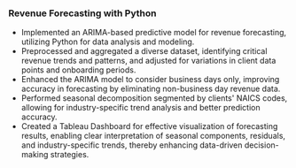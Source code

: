 ### Revenue Forecasting with Python
- Implemented an ARIMA-based predictive model for revenue forecasting, utilizing Python for data analysis and modeling.
- Preprocessed and aggregated a diverse dataset, identifying critical revenue trends and patterns, and adjusted for variations in client data points and onboarding periods.
- Enhanced the ARIMA model to consider business days only, improving accuracy in forecasting by eliminating non-business day revenue data.
- Performed seasonal decomposition segmented by clients' NAICS codes, allowing for industry-specific trend analysis and better prediction accuracy.
- Created a Tableau Dashboard for effective visualization of forecasting results, enabling clear interpretation of seasonal components, residuals, and industry-specific trends, thereby enhancing data-driven decision-making strategies.
